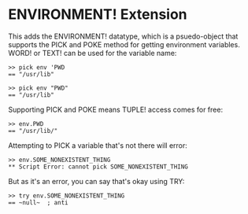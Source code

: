 # ENVIRONMENT! Extension

This adds the ENVIRONMENT! datatype, which is a psuedo-object that supports the
PICK and POKE method for getting environment variables.  WORD! or TEXT! can be
used for the variable name:

    >> pick env 'PWD
    == "/usr/lib"

    >> pick env "PWD"
    == "/usr/lib"

Supporting PICK and POKE means TUPLE! access comes for free:

    >> env.PWD
    == "/usr/lib/"

Attempting to PICK a variable that's not there will error:

    >> env.SOME_NONEXISTENT_THING
    ** Script Error: cannot pick SOME_NONEXISTENT_THING

But as it's an error, you can say that's okay using TRY:

    >> try env.SOME_NONEXISTENT_THING
    == ~null~  ; anti
